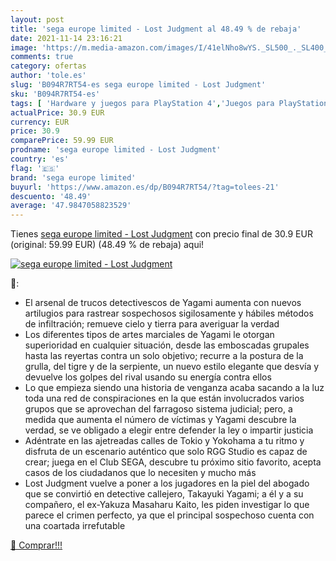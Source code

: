 ```yaml
---
layout: post
title: 'sega europe limited - Lost Judgment al 48.49 % de rebaja'
date: 2021-11-14 23:16:21
image: 'https://m.media-amazon.com/images/I/41elNho8wYS._SL500_._SL400_.jpg'
comments: true
category: ofertas
author: 'tole.es'
slug: 'B094R7RT54-es sega europe limited - Lost Judgment'
sku: 'B094R7RT54-es'
tags: [ 'Hardware y juegos para PlayStation 4','Juegos para PlayStation 4','Videojuegos','sega','sega europe limited', ]
actualPrice: 30.9 EUR
currency: EUR
price: 30.9
comparePrice: 59.99 EUR
prodname: 'sega europe limited - Lost Judgment'
country: 'es'
flag: '🇪🇸'
brand: 'sega europe limited'
buyurl: 'https://www.amazon.es/dp/B094R7RT54/?tag=tolees-21'
descuento: '48.49'
average: '47.9847058823529'
---
```


Tienes [sega europe limited - Lost Judgment](https://www.amazon.es/dp/B094R7RT54/?tag=tolees-21) con precio final de  30.9 EUR (original: 59.99 EUR) (48.49 %  de rebaja) aqui!

[![sega europe limited - Lost Judgment](https://m.media-amazon.com/images/I/41elNho8wYS._SL500_._SL400_.jpg)](https://www.amazon.es/dp/B094R7RT54/?tag=tolees-21)

🔎:

- El arsenal de trucos detectivescos de Yagami aumenta con nuevos artilugios para rastrear sospechosos sigilosamente y hábiles métodos de infiltración; remueve cielo y tierra para averiguar la verdad
- Los diferentes tipos de artes marciales de Yagami le otorgan superioridad en cualquier situación, desde las emboscadas grupales hasta las reyertas contra un solo objetivo; recurre a la postura de la grulla, del tigre y de la serpiente, un nuevo estilo elegante que desvía y devuelve los golpes del rival usando su energía contra ellos
- Lo que empieza siendo una historia de venganza acaba sacando a la luz toda una red de conspiraciones en la que están involucrados varios grupos que se aprovechan del farragoso sistema judicial; pero, a medida que aumenta el número de víctimas y Yagami descubre la verdad, se ve obligado a elegir entre defender la ley o impartir justicia
- Adéntrate en las ajetreadas calles de Tokio y Yokohama a tu ritmo y disfruta de un escenario auténtico que solo RGG Studio es capaz de crear; juega en el Club SEGA, descubre tu próximo sitio favorito, acepta casos de los ciudadanos que lo necesiten y mucho más
- Lost Judgment vuelve a poner a los jugadores en la piel del abogado que se convirtió en detective callejero, Takayuki Yagami; a él y a su compañero, el ex-Yakuza Masaharu Kaito, les piden investigar lo que parece el crimen perfecto, ya que el principal sospechoso cuenta con una coartada irrefutable

[🛒 Comprar!!!](https://www.amazon.es/dp/B094R7RT54/?tag=tolees-21)
